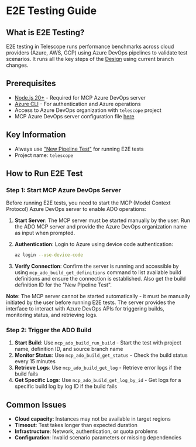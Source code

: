 # E2E Testing Guide

## What is E2E Testing?

E2E testing in Telescope runs performance benchmarks across cloud providers (Azure, AWS, GCP) using Azure DevOps pipelines to validate test scenarios. It runs all the key steps of the [Design](design.md) using current branch changes.

## Prerequisites

* [Node.js 20+](https://nodejs.org/en/download/) - Required for MCP Azure DevOps server
* [Azure CLI](https://docs.microsoft.com/en-us/cli/azure/install-azure-cli) - For authentication and Azure operations
* Access to Azure DevOps organization with `telescope` project
* MCP Azure DevOps server configuration file [here](../.vscode/mcp.json)

## Key Information

- Always use ["New Pipeline Test"](../pipelines/system/new-pipeline-test.yml) for running E2E tests
- Project name: `telescope`

## How to Run E2E Test

### Step 1: Start MCP Azure DevOps Server

Before running E2E tests, you need to start the MCP (Model Context Protocol) Azure DevOps server to enable ADO operations:

1. **Start Server**: The MCP server must be started manually by the user. Run the ADO MCP server and provide the Azure DevOps organization name as input when prompted.

2. **Authentication**: Login to Azure using device code authentication:
   ```bash
   az login --use-device-code
   ```

3. **Verify Connection**: Confirm the server is running and accessible by using `mcp_ado_build_get_definitions` command to list available build definitions and ensure the connection is established. Also get the build definition ID for the "New Pipeline Test".

**Note**: The MCP server cannot be started automatically - it must be manually initiated by the user before running E2E tests. The server provides the interface to interact with Azure DevOps APIs for triggering builds, monitoring status, and retrieving logs.

### Step 2: Trigger the ADO Build

1. **Start Build**: Use `mcp_ado_build_run_build` - Start the test with project name, definition ID, and source branch name
2. **Monitor Status**: Use `mcp_ado_build_get_status` - Check the build status every 15 minutes  
3. **Retrieve Logs**: Use `mcp_ado_build_get_log` - Retrieve error logs if the build fails
4. **Get Specific Logs**: Use `mcp_ado_build_get_log_by_id` - Get logs for a specific build log by log ID if the build fails


## Common Issues
- **Cloud capacity**: Instances may not be available in target regions
- **Timeout**: Test takes longer than expected duration
- **Infrastructure**: Network, authentication, or quota problems
- **Configuration**: Invalid scenario parameters or missing dependencies

